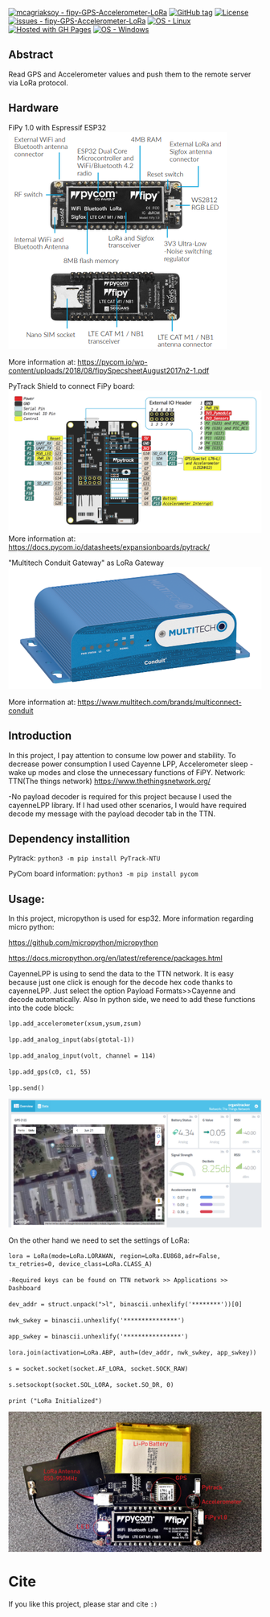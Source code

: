 <a href="https://github.com/mcagriaksoy/fipy-GPS-Accelerometer-LoRa" title="Go to GitHub repo"><img src="https://img.shields.io/static/v1?label=mcagriaksoy&message=fipy-GPS-Accelerometer-LoRa&color=blue&logo=github" alt="mcagriaksoy - fipy-GPS-Accelerometer-LoRa"></a>
<a href="https://github.com/mcagriaksoy/fipy-GPS-Accelerometer-LoRa/releases/"><img src="https://img.shields.io/github/tag/mcagriaksoy/fipy-GPS-Accelerometer-LoRa?include_prereleases=&sort=semver&color=blue" alt="GitHub tag"></a>
<a href="#license"><img src="https://img.shields.io/badge/License-MIT-blue" alt="License"></a>
<a href="https://github.com/mcagriaksoy/fipy-GPS-Accelerometer-LoRa/issues"><img src="https://img.shields.io/github/issues/mcagriaksoy/fipy-GPS-Accelerometer-LoRa" alt="issues - fipy-GPS-Accelerometer-LoRa"></a>
[![OS - Linux](https://img.shields.io/badge/OS-Linux-blue?logo=linux&logoColor=white)](https://www.linux.org/ "Go to Linux homepage")
[![Hosted with GH Pages](https://img.shields.io/badge/Hosted_with-GitHub_Pages-blue?logo=github&logoColor=white)](https://pages.github.com/ "Go to GitHub Pages homepage")
[![OS - Windows](https://img.shields.io/badge/OS-Windows-blue?logo=windows&logoColor=white)](https://www.microsoft.com/ "Go to Microsoft homepage")

## Abstract

Read GPS and Accelerometer values and push them to the remote server via LoRa protocol.

## Hardware

FiPy 1.0 with Espressif ESP32
![fipy_image](img/fipy_image.png)

More information at: https://pycom.io/wp-content/uploads/2018/08/fipySpecsheetAugust2017n2-1.pdf

PyTrack Shield to connect FiPy board:
![pyTrack_image](img/pyTrack_image.png)
More information at: https://docs.pycom.io/datasheets/expansionboards/pytrack/

"Multitech Conduit Gateway" as LoRa Gateway
![LoRa_gateway](img/LoRa_gateway.png)

More information at: https://www.multitech.com/brands/multiconnect-conduit

## Introduction

In this project, I pay attention to consume low power and stability. To decrease power consumption I used Cayenne LPP, Accelerometer sleep - wake up modes and close the unnecessary functions of FiPY.
Network:
TTN(The things network)
https://www.thethingsnetwork.org/

-No payload decoder is required for this project because I used the cayenneLPP library. If I had used other scenarios, I would have required decode my message with the payload decoder tab in the TTN.

## Dependency installition

Pytrack:
`python3 -m pip install PyTrack-NTU`

PyCom board information:
`python3 -m pip install pycom`

## Usage:

In this project, micropython is used for esp32.
More information regarding micro python:

https://github.com/micropython/micropython

https://docs.micropython.org/en/latest/reference/packages.html

CayenneLPP is using to send the data to the TTN network. It is easy because just one click is enough for the decode hex code thanks to cayenneLPP.
Just select the option Payload Formats>>Cayenne and decode automatically.
Also In python side, we need to add these functions into the code block:

```
lpp.add_accelerometer(xsum,ysum,zsum)

lpp.add_analog_input(abs(gtotal-1))

lpp.add_analog_input(volt, channel = 114)

lpp.add_gps(c0, c1, 55)

lpp.send()
```

![cayenne_lpp](https://github.com/mcagriaksoy/fipy-GPS-Accelerometer-LoRa/blob/master/img/cayenne_lpp.png)

On the other hand we need to set the settings of LoRa:

```
lora = LoRa(mode=LoRa.LORAWAN, region=LoRa.EU868,adr=False, tx_retries=0, device_class=LoRa.CLASS_A)

-Required keys can be found on TTN network >> Applications >> Dashboard

dev_addr = struct.unpack(">l", binascii.unhexlify('********'))[0]

nwk_swkey = binascii.unhexlify('***************')

app_swkey = binascii.unhexlify('****************')

lora.join(activation=LoRa.ABP, auth=(dev_addr, nwk_swkey, app_swkey))

s = socket.socket(socket.AF_LORA, socket.SOCK_RAW)

s.setsockopt(socket.SOL_LORA, socket.SO_DR, 0)

print ("LoRa Initialized")
```

![real_example](img/real_example.jpg)

# Cite

If you like this project, please star and cite `:)`
